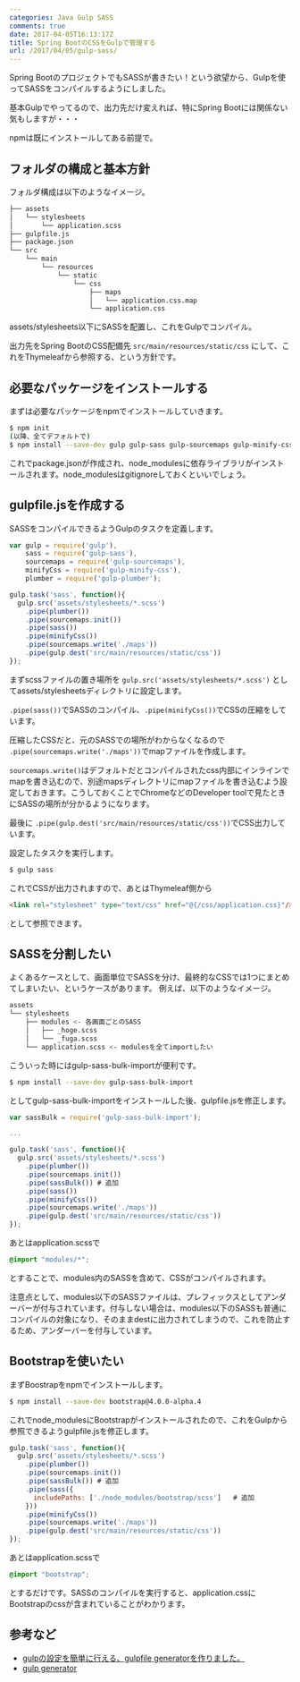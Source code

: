 ```yaml
---
categories: Java Gulp SASS
comments: true
date: 2017-04-05T16:13:17Z
title: Spring BootのCSSをGulpで管理する
url: /2017/04/05/gulp-sass/
---
```


Spring BootのプロジェクトでもSASSが書きたい！という欲望から、Gulpを使ってSASSをコンパイルするようにしました。

基本Gulpでやってるので、出力先だけ変えれば、特にSpring Bootには関係ない気もしますが・・・

npmは既にインストールしてある前提で。

## フォルダの構成と基本方針

フォルダ構成は以下のようなイメージ。

``` bash
├── assets
│   └── stylesheets
│       └── application.scss
├── gulpfile.js
├── package.json
└── src
    └── main
        └── resources
            └── static
                └── css
                    ├── maps
                    │   └── application.css.map
                    └── application.css
```

assets/stylesheets以下にSASSを配置し、これをGulpでコンパイル。

出力先をSpring BootのCSS配備先 ``src/main/resources/static/css`` にして、これをThymeleafから参照する、という方針です。

## 必要なパッケージをインストールする

まずは必要なパッケージをnpmでインストールしていきます。

``` bash
$ npm init
(以降、全てデフォルトで)
$ npm install --save-dev gulp gulp-sass gulp-sourcemaps gulp-minify-css gulp-plumber
```

これでpackage.jsonが作成され、node_modulesに依存ライブラリがインストールされます。node_modulesはgitignoreしておくといいでしょう。

## gulpfile.jsを作成する

SASSをコンパイルできるようGulpのタスクを定義します。

``` javascript gulpfile.js
var gulp = require('gulp'),
    sass = require('gulp-sass'),
    sourcemaps = require('gulp-sourcemaps'),
    minifyCss = require('gulp-minify-css'),
    plumber = require('gulp-plumber');

gulp.task('sass', function(){
  gulp.src('assets/stylesheets/*.scss')
    .pipe(plumber())
    .pipe(sourcemaps.init())
    .pipe(sass())
    .pipe(minifyCss())
    .pipe(sourcemaps.write('./maps'))
    .pipe(gulp.dest('src/main/resources/static/css'))
});
```

まずscssファイルの置き場所を ``` gulp.src('assets/stylesheets/*.scss') ``` としてassets/stylesheetsディレクトリに設定します。

``.pipe(sass())``でSASSのコンパイル、``.pipe(minifyCss())``でCSSの圧縮をしています。

圧縮したCSSだと、元のSASSでの場所がわからなくなるので ``.pipe(sourcemaps.write('./maps'))``でmapファイルを作成します。

``sourcemaps.write()``はデフォルトだとコンパイルされたcss内部にインラインでmapを書き込むので、別途mapsディレクトリにmapファイルを書き込むよう設定しておきます。こうしておくことでChromeなどのDeveloper toolで見たときにSASSの場所が分かるようになります。

最後に ``.pipe(gulp.dest('src/main/resources/static/css'))``でCSS出力しています。

設定したタスクを実行します。

``` bash
$ gulp sass
```

これでCSSが出力されますので、あとはThymeleaf側から

``` html
<link rel="stylesheet" type="text/css" href="@{/css/application.css}"/>
```

として参照できます。

## SASSを分割したい

よくあるケースとして、画面単位でSASSを分け、最終的なCSSでは1つにまとめてしまいたい、というケースがあります。
例えば、以下のようなイメージ。

``` bash
assets
└── stylesheets
    ├── modules <- 各画面ごとのSASS
    │   ├── _hoge.scss
    │   └── _fuga.scss
    └── application.scss <- modulesを全てimportしたい
```


こういった時にはgulp-sass-bulk-importが便利です。

``` bash
$ npm install --save-dev gulp-sass-bulk-import
```

としてgulp-sass-bulk-importをインストールした後、gulpfile.jsを修正します。

``` javascript gulpfile.js
var sassBulk = require('gulp-sass-bulk-import');

...

gulp.task('sass', function(){
  gulp.src('assets/stylesheets/*.scss')
    .pipe(plumber())
    .pipe(sourcemaps.init())
    .pipe(sassBulk()) # 追加
    .pipe(sass())
    .pipe(minifyCss())
    .pipe(sourcemaps.write('./maps'))
    .pipe(gulp.dest('src/main/resources/static/css'))
});
```

あとはapplication.scssで

``` css application.scss
@import "modules/*";
```

とすることで、modules内のSASSを含めて、CSSがコンパイルされます。

注意点として、modules以下のSASSファイルは、プレフィックスとしてアンダーバーが付与されています。付与しない場合は、modules以下のSASSも普通にコンパイルの対象になり、そのままdestに出力されてしまうので、これを防止するため、アンダーバーを付与しています。


## Bootstrapを使いたい

まずBoostrapをnpmでインストールします。

``` bash
$ npm install --save-dev bootstrap@4.0.0-alpha.4
```

これでnode_modulesにBootstrapがインストールされたので、これをGulpから参照できるようgulpfile.jsを修正します。

``` javascript gulpfile.js
gulp.task('sass', function(){
  gulp.src('assets/stylesheets/*.scss')
    .pipe(plumber())
    .pipe(sourcemaps.init())
    .pipe(sassBulk()) # 追加
    .pipe(sass({
      includePaths: ['./node_modules/bootstrap/scss']   # 追加
    }))
    .pipe(minifyCss())
    .pipe(sourcemaps.write('./maps'))
    .pipe(gulp.dest('src/main/resources/static/css'))
});
```

あとはapplication.scssで

``` css application.scss
@import "bootstrap";
```

とするだけです。SASSのコンパイルを実行すると、application.cssにBootstrapのcssが含まれていることがわかります。


## 参考など

- [gulpの設定を簡単に行える、gulpfile generatorを作りました。](http://qiita.com/steelydylan/items/37aa028fa11046cf4f51)
- [gulp generator](http://steelydylan.github.io/gulp-generator/)
